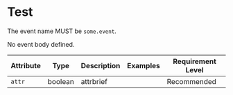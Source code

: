 # Test

<!-- semconv log_event_attributes_only -->
The event name MUST be `some.event`.

No event body defined.

| Attribute  | Type | Description  | Examples  | Requirement Level |
|---|---|---|---|---|
| `attr` | boolean | attrbrief |  | Recommended |
<!-- endsemconv -->

